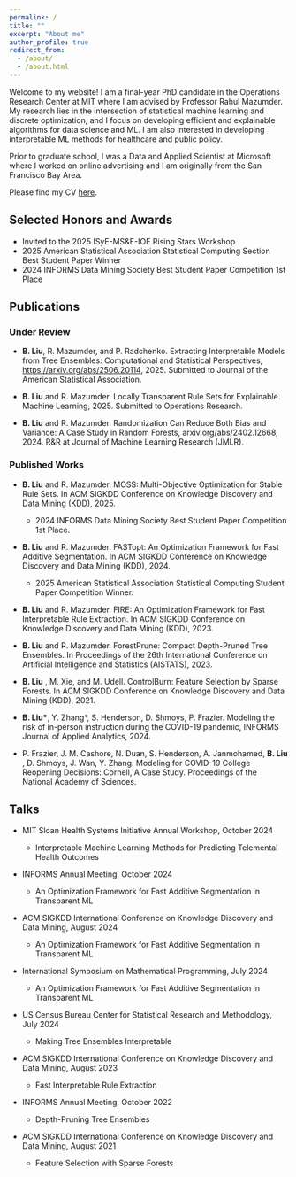 ```yaml
---
permalink: /
title: ""
excerpt: "About me"
author_profile: true
redirect_from:
  - /about/
  - /about.html
---
```

Welcome to my website! I am a final-year PhD candidate in the Operations Research Center at MIT where I am advised by Professor Rahul Mazumder. My research lies in the intersection of statistical machine learning and discrete optimization, and I focus on developing efficient and explainable algorithms for data science and ML. I am also interested in developing interpretable ML methods for healthcare and public policy.

Prior to graduate school, I was a Data and Applied Scientist at Microsoft where I worked on online advertising and I am originally from the San Francisco Bay Area.

Please find my CV [here](files/cvbrian.pdf).

## Selected Honors and Awards
- Invited to the 2025 ISyE-MS&E-IOE Rising Stars Workshop 
- 2025 American Statistical Association Statistical Computing Section Best Student Paper Winner
- 2024 INFORMS Data Mining Society Best Student Paper Competition 1st Place

## Publications

### Under Review

- **B. Liu**, R. Mazumder, and P. Radchenko. Extracting Interpretable Models from Tree Ensembles: Computational and Statistical Perspectives, https://arxiv.org/abs/2506.20114, 2025. Submitted to Journal of the American Statistical Association.

- **B. Liu** and R. Mazumder. Locally Transparent Rule Sets for Explainable Machine Learning, 2025. Submitted to Operations Research.

- **B. Liu**  and R. Mazumder. Randomization Can Reduce Both Bias and Variance: A Case Study in Random Forests, arxiv.org/abs/2402.12668, 2024. R&R at Journal of Machine Learning Research (JMLR).

### Published Works

- **B. Liu**  and R. Mazumder. MOSS: Multi-Objective Optimization for Stable Rule Sets. In ACM SIGKDD Conference on Knowledge Discovery and Data Mining (KDD), 2025.
  - 2024 INFORMS Data Mining Society Best Student Paper Competition 1st Place.

- **B. Liu**  and R. Mazumder. FASTopt: An Optimization Framework for Fast Additive Segmentation. In ACM SIGKDD Conference on Knowledge Discovery and Data Mining (KDD), 2024.
  - 2025 American Statistical Association Statistical Computing Student Paper Competition Winner.

- **B. Liu**  and R. Mazumder. FIRE: An Optimization Framework for Fast Interpretable Rule Extraction. In ACM SIGKDD Conference on Knowledge Discovery and Data Mining (KDD), 2023.
  
- **B. Liu**  and R. Mazumder. ForestPrune: Compact Depth-Pruned Tree Ensembles. In Proceedings of the 26th International Conference on Artificial Intelligence and Statistics (AISTATS), 2023.
  
- **B. Liu** , M. Xie, and M. Udell. ControlBurn: Feature Selection by Sparse Forests. In ACM SIGKDD Conference on Knowledge Discovery and Data Mining (KDD), 2021.

- **B. Liu\***, Y. Zhang\*, S. Henderson, D. Shmoys, P. Frazier. Modeling the risk of in-person instruction during the COVID-19 pandemic, INFORMS Journal of Applied Analytics, 2024.
  
- P. Frazier, J. M. Cashore, N. Duan, S. Henderson, A. Janmohamed, **B. Liu** , D. Shmoys, J. Wan, Y. Zhang.
Modeling for COVID-19 College Reopening Decisions: Cornell, A Case Study. Proceedings of the National Academy of Sciences.



## Talks

- MIT Sloan Health Systems Initiative Annual Workshop, October 2024
  - Interpretable Machine Learning Methods for Predicting Telemental Health Outcomes

- INFORMS Annual Meeting, October 2024
  - An Optimization Framework for Fast Additive Segmentation in Transparent ML	

- ACM SIGKDD International Conference on Knowledge Discovery and Data Mining, August 2024
  - An Optimization Framework for Fast Additive Segmentation in Transparent ML	

- International Symposium on Mathematical Programming, July 2024
  - An Optimization Framework for Fast Additive Segmentation in Transparent ML	

- US Census Bureau Center for Statistical Research and Methodology, July 2024
  - Making Tree Ensembles Interpretable

- ACM SIGKDD International Conference on Knowledge Discovery and Data Mining, August 2023
  - Fast Interpretable Rule Extraction	

- INFORMS Annual Meeting, October 2022
  - Depth-Pruning Tree Ensembles

- ACM SIGKDD International Conference on Knowledge Discovery and Data Mining, August 2021
  - Feature Selection with Sparse Forests




